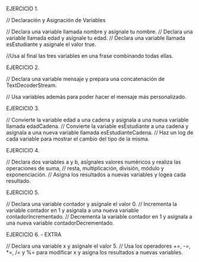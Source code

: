EJERCICIO 1.

// Declaración y Asignación de Variables

// Declara una variable llamada nombre y asígnale tu nombre.
// Declara una variable llamada edad y asígnale tu edad.
// Declara una variable llamada esEstudiante y asígnale el valor true.

//Usa al final las tres variables en una frase combinando todas ellas.

EJERCICIO 2.

// Declara una variable mensaje y prepara una concatenación de TextDecoderStream. 

// Usa variables además para poder hacer el mensaje más personalizado.

EJERCICIO 3.

// Convierte la variable edad a una cadena y asígnala a una nueva variable llamada edadCadena.
// Convierte la variable esEstudiante a una cadena y asígnala a una nueva variable llamada esEstudianteCadena.
// Haz un log de cada variable para mostrar el cambio del tipo de la misma.

EJERCICIO 4.

// Declara dos variables a y b, asígnales valores numéricos y realiza las operaciones de suma, 
// resta, multiplicación, división, módulo y exponenciación. 
// Asigna los resultados a nuevas variables y logea cada resultado.

EJERCICIO 5.

// Declara una variable contador y asígnale el valor 0.
// Incrementa la variable contador en 1 y asígnala a una nueva variable contadorIncrementado.
// Decrementa la variable contador en 1 y asígnala a una nueva variable contadorDecrementado.

EJERCICIO 6. - EXTRA

// Declara una variable x y asígnale el valor 5.
// Usa los operadores +=, -=, *=, /= y %= para modificar x y asigna los resultados a nuevas variables.